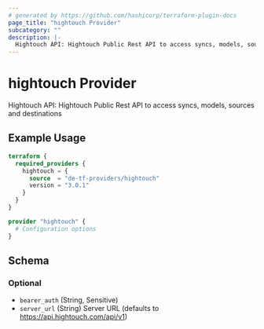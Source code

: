 ```yaml
---
# generated by https://github.com/hashicorp/terraform-plugin-docs
page_title: "hightouch Provider"
subcategory: ""
description: |-
  Hightouch API: Hightouch Public Rest API to access syncs, models, sources and destinations
---
```


# hightouch Provider

Hightouch API: Hightouch Public Rest API to access syncs, models, sources and destinations

## Example Usage

```terraform
terraform {
  required_providers {
    hightouch = {
      source  = "de-tf-providers/hightouch"
      version = "3.0.1"
    }
  }
}

provider "hightouch" {
  # Configuration options
}
```

<!-- schema generated by tfplugindocs -->
## Schema

### Optional

- `bearer_auth` (String, Sensitive)
- `server_url` (String) Server URL (defaults to https://api.hightouch.com/api/v1)
